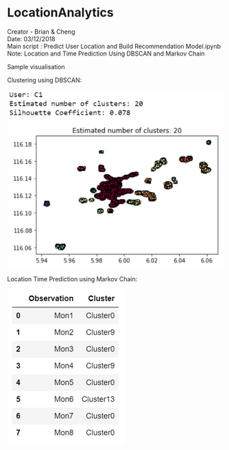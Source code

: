 # LocationAnalytics

Creator - Brian & Cheng<br/>
Date: 03/12/2018<br/>
Main script : Predict User Location and Build Recommendation Model.ipynb<br/>
Note: Location and Time Prediction Using DBSCAN and Markov Chain

Sample visualisation<br/>

Clustering using DBSCAN: <br/>

![alt text](Clusters.png)<br/>

Location Time Prediction using Markov Chain: <br/>

![alt text](TimePrediction.png)<br/>

